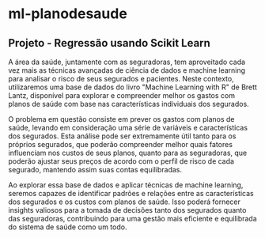 # ml-planodesaude

## Projeto - Regressão usando Scikit Learn
A área da saúde, juntamente com as seguradoras, tem aproveitado cada vez mais as técnicas avançadas de ciência de dados e machine learning para analisar o risco de seus segurados e pacientes. Neste contexto, utilizaremos uma base de dados do livro "Machine Learning with R" de Brett Lantz, disponível para explorar e compreender melhor os gastos com planos de saúde com base nas características individuais dos segurados.

O problema em questão consiste em prever os gastos com planos de saúde, levando em consideração uma série de variáveis e características dos segurados. Esta análise pode ser extremamente útil tanto para os próprios segurados, que poderão compreender melhor quais fatores influenciam nos custos de seus planos, quanto para as seguradoras, que poderão ajustar seus preços de acordo com o perfil de risco de cada segurado, mantendo assim suas contas equilibradas.

Ao explorar essa base de dados e aplicar técnicas de machine learning, seremos capazes de identificar padrões e relações entre as características dos segurados e os custos com planos de saúde. Isso poderá fornecer insights valiosos para a tomada de decisões tanto dos segurados quanto das seguradoras, contribuindo para uma gestão mais eficiente e equilibrada do sistema de saúde como um todo.
